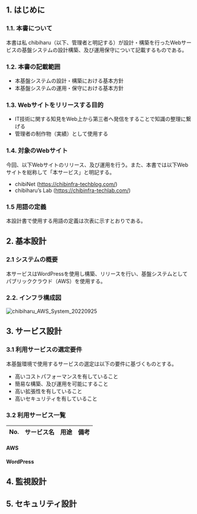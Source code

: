 ## 1. はじめに
### 1.1. 本書について
本書は私 chibiharu（以下、管理者と明記する）が設計・構築を行ったWebサービスの基盤システムの設計構築、及び運用保守について記載するものである。

### 1.2. 本書の記載範囲
+ 本基盤システムの設計・構築における基本方針
+ 本基盤システムの運用・保守における基本方針

### 1.3. Webサイトをリリースする目的
+ IT技術に関する知見をWeb上から第三者へ発信をすることで知識の整理に繋げる
+ 管理者の制作物（実績）として使用する

### 1.4. 対象のWebサイト
今回、以下Webサイトのリリース、及び運用を行う。また、本書では以下Webサイトを総称して「本サービス」と明記する。
+ chibiNet (https://chibinfra-techblog.com/)
+ chibiharu’s Lab (https://chibinfra-techlab.com/)

### 1.5 用語の定義
本設計書で使用する用語の定義は次表に示すとおりである。

## 2. 基本設計
### 2.1 システムの概要
本サービスはWordPressを使用し構築、リリースを行い、基盤システムとしてパブリッククラウド（AWS）を使用する。

### 2.2. インフラ構成図
![chibiharu_AWS_System_20220925](https://user-images.githubusercontent.com/60125692/215239976-4063c241-0cd4-4f0b-a996-2ac9c9f55fc0.png)

## 3. サービス設計
### 3.1 利用サービスの選定要件
本基盤環境で使用するサービスの選定は以下の要件に基づくものとする。
+ 高いコストパフォーマンスを有していること
+ 簡易な構築、及び運用を可能にすること
+ 高い拡張性を有していること
+ 高いセキュリティを有していること

### 3.2 利用サービス一覧
No.|サービス名|用途|備考
--|--|--|--

#### AWS

#### WordPress

## 4. 監視設計

## 5. セキュリティ設計

